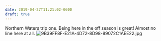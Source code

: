 ```yaml
---
date: 2019-04-27T11:21:02-0600
draft: true
---
```




Northern Waters trip one. Being here in the off season is great! Almost no line here at all. ![9B39FF8F-E21A-4D72-8D98-89072C1AEE22.jpg](http://ianwhitney.micro.blog/uploads/2019/8cc0a96eed.jpg)



